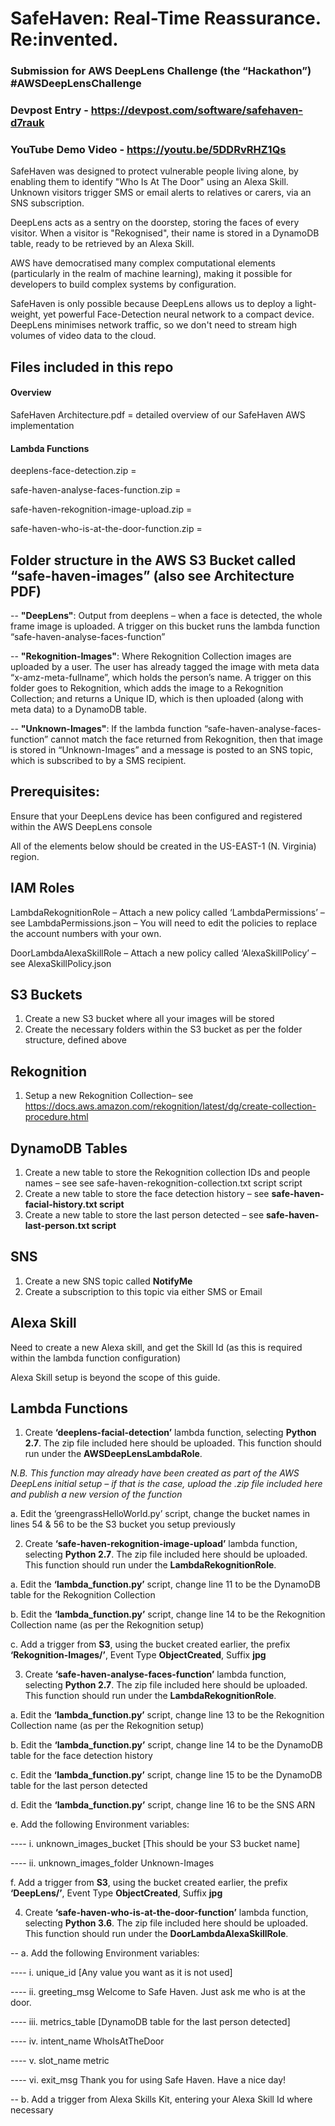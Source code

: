 # SafeHaven: Real-Time Reassurance. Re:invented. 
### Submission for AWS DeepLens Challenge (the “Hackathon”) #AWSDeepLensChallenge
### Devpost Entry - https://devpost.com/software/safehaven-d7rauk
### YouTube Demo Video - https://youtu.be/5DDRvRHZ1Qs


SafeHaven was designed to protect vulnerable people living alone, by enabling them to identify "Who Is At The Door" using an Alexa Skill. Unknown visitors trigger SMS or email alerts to relatives or carers, via an SNS subscription. 

DeepLens acts as a sentry on the doorstep, storing the faces of every visitor. When a visitor is "Rekognised", their name is stored in a DynamoDB table, ready to be retrieved by an Alexa Skill. 

AWS have democratised many complex computational elements (particularly in the realm of machine learning), making it possible for developers to build complex systems by configuration. 

SafeHaven is only possible because DeepLens allows us to deploy a light-weight, yet powerful Face-Detection neural network to a compact device. DeepLens minimises network traffic, so we don't need to stream high volumes of video data to the cloud.


## Files included in this repo

#### Overview

SafeHaven Architecture.pdf = detailed overview of our SafeHaven AWS implementation



#### Lambda Functions

deeplens-face-detection.zip = 

safe-haven-analyse-faces-function.zip = 

safe-haven-rekognition-image-upload.zip = 

safe-haven-who-is-at-the-door-function.zip = 



## Folder structure in the AWS S3 Bucket called “safe-haven-images” (also see Architecture PDF)

-- **"DeepLens"**: Output from deeplens – when a face is detected, the whole frame image is uploaded. A trigger on this bucket runs the lambda function “safe-haven-analyse-faces-function”

-- **"Rekognition-Images"**: Where Rekognition Collection images are uploaded by a user. The user has already tagged the image with meta data “x-amz-meta-fullname”, which holds the person’s name. A trigger on this folder goes to Rekognition, which adds the image to a Rekognition Collection; and returns a Unique ID, which is then uploaded (along with meta data) to a DynamoDB table.

-- **"Unknown-Images"**: If the lambda function “safe-haven-analyse-faces-function” cannot match the face returned from Rekognition, then that image is stored in “Unknown-Images” and a message is posted to an SNS topic, which is subscribed to by a SMS recipient.



## Prerequisites:
Ensure that your DeepLens device has been configured and registered within the AWS DeepLens console 

All of the elements below should be created in the US-EAST-1 (N. Virginia) region.


## IAM Roles
LambdaRekognitionRole – Attach a new policy called ‘LambdaPermissions’ – see LambdaPermissions.json – You will need to edit the policies to replace the account numbers with your own.

DoorLambdaAlexaSkillRole – Attach a new policy called ‘AlexaSkillPolicy’ – see AlexaSkillPolicy.json


## S3 Buckets
1)	Create a new S3 bucket where all your images will be stored
2)	Create the necessary folders within the S3 bucket as per the folder structure, defined above


## Rekognition
1)	Setup a new Rekognition Collection– see https://docs.aws.amazon.com/rekognition/latest/dg/create-collection-procedure.html


## DynamoDB Tables
1)	Create a new table to store the Rekognition collection IDs and people names – see see safe-haven-rekognition-collection.txt script script
2)	Create a new table to store the face detection history – see **safe-haven-facial-history.txt script**
3)	Create a new table to store the last person detected – see **safe-haven-last-person.txt script**


## SNS
1)	Create a new SNS topic called **NotifyMe**
2)	Create a subscription to this topic via either SMS or Email


## Alexa Skill

Need to create a new Alexa skill, and get the Skill Id (as this is required within the lambda function configuration)

Alexa Skill setup is beyond the scope of this guide.


## Lambda Functions
1)	Create **‘deeplens-facial-detection’** lambda function, selecting **Python 2.7**.  The zip file included here should be uploaded. This function should run under the **AWSDeepLensLambdaRole**.

_N.B. This function may already have been created as part of the AWS DeepLens initial setup – if that is the case, upload the .zip file included here and publish a new version of the function_

   a.	Edit the ‘greengrassHelloWorld.py’ script, change the bucket names in lines 54 & 56 to be the S3 bucket you setup previously

2)	Create **‘safe-haven-rekognition-image-upload’** lambda function, selecting **Python 2.7**. The zip file included here should be uploaded.  This function should run under the **LambdaRekognitionRole**.

   a. Edit the **‘lambda_function.py’** script, change line 11 to be the DynamoDB table for the Rekognition Collection

   b. Edit the **‘lambda_function.py’** script, change line 14 to be the Rekognition Collection name (as per the Rekognition setup)

   c. Add a trigger from **S3**, using the bucket created earlier, the prefix **‘Rekognition-Images/’**, Event Type **ObjectCreated**, Suffix **jpg**


3)	Create **‘safe-haven-analyse-faces-function’** lambda function, selecting **Python 2.7**.  The zip file included here should be uploaded.  This function should run under the **LambdaRekognitionRole**.

a.	Edit the **‘lambda_function.py’** script, change line 13 to be the Rekognition Collection name (as per the Rekognition setup)

b.	Edit the **‘lambda_function.py’** script, change line 14 to be the DynamoDB table for the face detection history

c.	Edit the **‘lambda_function.py’** script, change line 15 to be the DynamoDB table for the last person detected

d.	Edit the **‘lambda_function.py’** script, change line 16 to be the SNS ARN

e.	Add the following Environment variables:

---- i.	unknown_images_bucket            [This should be your S3 bucket name]

---- ii.	unknown_images_folder           Unknown-Images


f.	Add a trigger from **S3**, using the bucket created earlier, the prefix **‘DeepLens/’**, Event Type **ObjectCreated**, Suffix **jpg**


4)	Create **‘safe-haven-who-is-at-the-door-function’** lambda function, selecting **Python 3.6**.  The zip file included here should be uploaded.  This function should run under the **DoorLambdaAlexaSkillRole**.

-- a.	Add the following Environment variables:

---- i.	unique_id           [Any value you want as it is not used]

---- ii.	greeting_msg    Welcome to Safe Haven.  Just ask me who is at the door.

---- iii.	metrics_table    [DynamoDB table for the last person detected]

---- iv.	intent_name     WhoIsAtTheDoor

---- v.	slot_name          metric

---- vi.	exit_msg             Thank you for using Safe Haven. Have a nice day!


-- b.	Add a trigger from Alexa Skills Kit, entering your Alexa Skill Id where necessary


